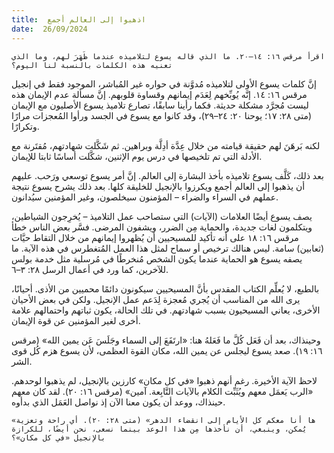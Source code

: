 ```yaml
---
title:  اذهبوا إلى العالم أجمع
date:  26/09/2024
---
```


`اقرأ مرقس ١٦: ١٤–٢٠. ما الذي قاله يسوع لتلاميذه عندما ظَهَرَ لهم، وما الذي تعنيه هذه الكلمات بالنسبة لنا اليوم؟`

إنَّ كلمات يسوع الأولى لتلاميذه مُدوَّنة في حواره غير المُباشر، الموجود فقط في إنجيل مرقس ١٦: ١٤. إنَّه يُوبِّخهم لِعَدَم إيمانهم وقساوة قلوبهم. إنَّ مسألة عدم الإيمان هذه ليست مُجرَّد مشكلة حديثة. فكما رأينا سابقًا، تصارع تلاميذ يسوع الأصليون مع الإيمان (متى ٢٨: ١٧؛ يوحنا ٢٠: ٢٤–٢٩)، وقد كانوا مع يسوع في الجسد ورأوا المُعجزات مرارًا وتكرارًا.

لكنه بَرهَنَ لهم حقيقة قيامته من خلال عِدَّة أدِلَّة وبراهين. ثم شَكَّلت شهادتهم، مُقتَرنة مع الأدلة التي تم تلخيصها في درس يوم الإثنين، شكَّلت أساسًا ثابتا للإيمان.

بعد ذلك، كَلَّف يسوع تلاميذه بأخذ البشارة إلى العالم. إنَّ أمر يسوع توسعي ورَحب. عليهم أن يذهبوا إلى العالم أجمع ويكرزوا بالإنجيل للخليقة كلها. بعد ذلك يشرح يسوع نتيجة عملهم في السراء والضراء – المؤمنون سيخلصون، وغير المؤمنين سيُدانون.

يصف يسوع أيضًا العلامات (الآيات) التي ستصاحب عمل التلاميذ – يُخرِجون الشياطين، ويتكلمون لغات جديدة، والحماية مِن الضرر، ويشفون المرضى. فسَّر بعض الناس خطأ مرقس ١٦: ١٨ على أنه تأكيد للمسيحيين أن يُظهروا إيمانهم من خلال التقاط حيَّات (ثعابين) سامة. ليس هنالك ترخيص أو سماح لمثل هذا العمل المُتغطرس في هذه الآية. ما يصفه يسوع هو الحماية عندما يكون الشخص مُنخرطًا في مُرسلية مثل خدمة بولس للآخرين، كما ورد في أعمال الرسل ٢٨: ٣–٦.

بالطبع، لا يُعلِّم الكتاب المقدس بأنَّ المسيحيين سيكونون دائمًا محميين من الأذى. أحيانًا، يرى الله من المناسب أن يُجري مُعجزة لِدَعم عمل الإنجيل. ولكن في بعض الأحيان الأخرى، يعاني المسيحيون بسبب شهادتهم. في تلك الحالة، يكون ثباتهم واحتمالهم علامة أخرى لغير المؤمنين عن قوة الإيمان.

وحينذاك، بعد أن فَعَل كُلَّ ما فَعَلهُ هنا: «ارتَفَعَ إلى السماء وجَلَسَ عَن يمين الله» (مرقس ١٦: ١٩). صعد يسوع ليجلس عن يمين الله، مكان القوة العظمى، لأن يسوع هزم كُل قوى الشر.

لاحظ الآية الأخيرة. رغم أنهم ذهبوا «في كل مكان» كارزين بالإنجيل، لم يذهبوا لوحدهم. «الرب يَعمَل معهم ويُثَبِّت الكلام بالآيات التَّابِعة. آمين» (مرقس ١٦: ٢٠). لقد كان معهم حينذاك، ووعد أن يكون معنا الآن إذ نواصل العَمَل الذي بدأوه.

`«ها أنا معكم كل الأيام إلى انقضاء الدهر» (متى ٢٨: ٢٠). أي راحة وتعزية يُمكن، وينبغي، أن نأخذها مِن هذا الوعد بينما نسعى، نحن أيضًا، للكرازة بالإنجيل «في كل مكان»؟`